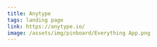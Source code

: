 ```yaml
---
title: Anytype
tags: landing page
link: https://anytype.io/
image: /assets/img/pinboard/Everything App.png
---
```

